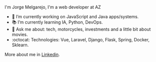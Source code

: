 I'm Jorge Melgarejo, I'm a web developer at AZ

- :briefcase: I’m currently working on JavaScript and Java apps/systems.
- :books: I’m currently learning IA, Python, DevOps.
- :game_die: Ask me about: tech, motorcycles, investments and a little bit about movies.
- :octocat: Technologies: Vue, Laravel, Django, Flask, Spring, Docker, Sklearn.


More about me in [Linkedin](https://www.linkedin.com/in/jlmelgarejo/).
